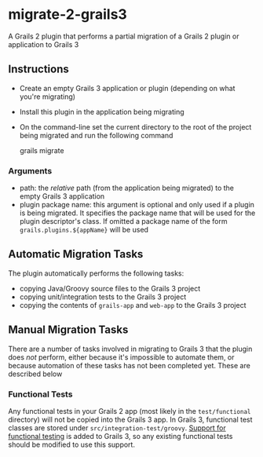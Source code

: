 # migrate-2-grails3
A Grails 2 plugin that performs a partial migration of a Grails 2 plugin or application to Grails 3

## Instructions

- Create an empty Grails 3 application or plugin (depending on what you're migrating) 
- Install this plugin in the application being migrating
- On the command-line set the current directory to the root of the project being migrated and run the following command

    grails migrate <path> <plugin package name>
    
### Arguments

- path: the *relative* path (from the application being migrated) to the empty Grails 3 application
- plugin package name: this argument is optional and only used if a plugin is being migrated. It specifies the package
name that will be used for the plugin descriptor's class. If omitted a package name of the form `grails.plugins.${appName}`
will be used 

## Automatic Migration Tasks

The plugin automatically performs the following tasks:

- copying Java/Groovy source files to the Grails 3 project
- copying unit/integration tests to the Grails 3 project
- copying the contents of `grails-app` and `web-app` to the Grails 3 project
 
## Manual Migration Tasks

There are a number of tasks involved in migrating to Grails 3 that the plugin does *not* perform, either because
it's impossible to automate them, or because automation of these tasks has not been completed yet. These are
described below

### Functional Tests

Any functional tests in your Grails 2 app (most likely in the `test/functional` directory) will not be copied into
the Grails 3 app. In Grails 3, functional test classes are stored under `src/integration-test/groovy`. [Support for
functional testing](https://grails.github.io/grails-doc/latest/guide/testing.html#functionalTesting) is added to
Grails 3, so any existing functional tests should be modified to use this support.

